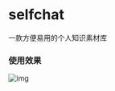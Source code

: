 # selfchat
一款方便易用的个人知识素材库
### 使用效果
![img](https://dlx-export.oss-cn-hangzhou.aliyuncs.com/690582987019911168_企业微信截图_15846891484652.png)
